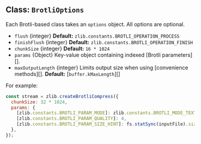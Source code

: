 ## Class: `BrotliOptions`

<!-- YAML
added: v11.7.0
changes:
  - version:
    - v14.5.0
    - v12.19.0
    pr-url: https://github.com/nodejs/node/pull/33516
    description: The `maxOutputLength` option is supported now.
-->

<!--type=misc-->

Each Brotli-based class takes an `options` object. All options are optional.

* `flush` {integer} **Default:** `zlib.constants.BROTLI_OPERATION_PROCESS`
* `finishFlush` {integer} **Default:** `zlib.constants.BROTLI_OPERATION_FINISH`
* `chunkSize` {integer} **Default:** `16 * 1024`
* `params` {Object} Key-value object containing indexed [Brotli parameters][].
* `maxOutputLength` {integer} Limits output size when using
  [convenience methods][]. **Default:** [`buffer.kMaxLength`][]

For example:

```js
const stream = zlib.createBrotliCompress({
  chunkSize: 32 * 1024,
  params: {
    [zlib.constants.BROTLI_PARAM_MODE]: zlib.constants.BROTLI_MODE_TEXT,
    [zlib.constants.BROTLI_PARAM_QUALITY]: 4,
    [zlib.constants.BROTLI_PARAM_SIZE_HINT]: fs.statSync(inputFile).size,
  },
});
```
